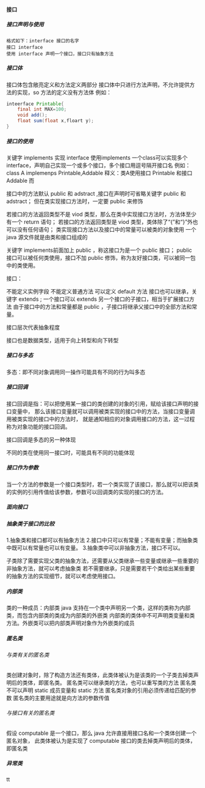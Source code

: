 #### 接口

##### 接口声明与使用
```
格式如下：interface 接口的名字
接口 interface
使用 interface 声明一个接口，接口只有抽象方法
```
##### 接口体
接口体包含敞亮定义和方法定义两部分
接口体中只进行方法声明，不允许提供方法的实现，so 方法的定义没有方法体
例如：
```java
inteerface Printable{
    final int MAX=100;
    void add();
    float sum(float x,floart y);
}
```
##### 接口的使用
关键字 implements
实现 interface 使用implements
一个class可以实现多个interface，声明自己实现一个或多个接口，多个接口用逗号隔开接口名
例如：
class A implemenps Printable,Addable
释义：类A使用接口 Printable 和接口 Addable 而

接口中的方法默认 public 和 adstract ,接口在声明时可省略关键字 public 和 adstract；
但在类实现接口方法时，一定要 public 来修饰

若接口的方法返回类型不是 viod 类型，那么在类中实现接口方法时，方法体至少有一个 return 语句；
若接口的方法返回类型是 viod 类型，类体除了“{”和“}”外也可以没有任何语句；
类实现接口方法以及接口中的常量可以被类的对象使用
一个 java 源文件就是由类和接口组成的

关键字 implements前面加上 public ，称这接口为是一个 public 接口；
 public 接口可以被任何类使用，接口不加 public 修饰，称为友好接口类，可以被同一包中的类使用。

接口：

不能定义实例字段
不能定义普通方法
可以定义 default 方法
接口也可以继承，关键字 extends ;
一个接口可以 extends 另一个接口的子接口，相当于扩展接口方法
由于接口中的方法和常量都是 public ，子接口将继承父接口中的全部方法和常量。

接口层次代表抽象程度

接口也是数据类型，适用于向上转型和向下转型

##### 接口与多态

多态：即不同对象调用同一操作可能具有不同的行为叫多态


##### 接口回调
接口回调是指：可以把使用某一接口的类创建的对象的引用，赋给该接口声明的接口变量中，
那么该接口变量就可以调用被类实现的接口中的方法，当接口变量调用被类实现的接口中的方法时，
就是通知相应的对象调用接口的方法，这一过程称为对象功能的接口回调。

接口回调是多态的另一种体现

不同的类在使用同一接口时，可能具有不同的功能体现

##### 接口作为参数
当一个方法的参数是一个接口类型时，若一个类实现了该接口，那么就可以把该类的实例的引用传值给该参数，参数可以回调类的实现的接口的方法。

##### 面向接口

##### 抽象类于接口的比较
1.抽象类和接口都可以有抽象方法
2.接口中只可以有常量；不能有变量；而抽象类中既可以有常量也可以有变量。
3.抽象类中可以非抽象方法，接口不可以。

子类除了需要实现父类的抽象方法，还需要从父类继承一些变量或继承一些重要的非抽象方法，就可以考虑抽象类
若不需要继承，只是需要若干个类给出某些重要的抽象方法的实现细节，就可以考虑使用接口。

##### 内部类
类的一种成员：内部类
java 支持在一个类中声明另一个类，这样的类称为内部类，而包含内部类的类成为内部类的外嵌类
内部类的类体中不可声明类变量和类方法。外嵌类可以把内部类声明对象作为外嵌类的成员

##### 匿名类
###### 与类有关的匿名类
类创建对象时，除了构造方法还有类体，此类体被认为是该类的一个子类去掉类声明后的类体，即匿名类。
匿名类可以继承类的方法，也可以重写类的方法
匿名类不可以声明 static 成员变量和 static 方法
匿名类对象的引用必须传递给匹配的参数
匿名类的主要用途就是向方法的参数传值

###### 与接口有关的匿名类
假设 computable 是一个接口，那么 java 允许直接用接口名和一个类体创建一个匿名对象，
此类体被认为是实现了 computable 接口的类去掉类声明后的类体，即匿名类

##### 异常类
tt

















